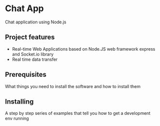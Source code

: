 # Chat App
Chat application using Node.js
## Project features

* Real-time Web Applications based on Node.JS web framework express and Socket.io library
* Real time data transfer

## Prerequisites

What things you need to install the software and how to install them

## Installing

A step by step series of examples that tell you how to get a development env running